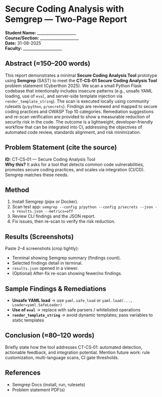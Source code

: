 # Secure Coding Analysis with Semgrep — Two-Page Report

**Student Name:** ____________________  
**Course/Section:** ____________________  
**Date:** 31-08-2025  
**Faculty:** ____________________  

## Abstract (≈150–200 words)

This report demonstrates a minimal **Secure Coding Analysis Tool** prototype using **Semgrep** (SAST) to meet the **CT-CS‑01 Secure Coding Analysis Tool** problem statement (Cyberthon 2025). We scan a small Python Flask codebase that intentionally includes insecure patterns (e.g., unsafe YAML loading, use of `eval`, and server-side template injection via `render_template_string`). The scan is executed locally using community rulesets (`p/python`, `p/secrets`). Findings are reviewed and mapped to secure coding practices and OWASP Top 10 categories. Remediation suggestions and re-scan verification are provided to show a measurable reduction of security risk in the code. The outcome is a lightweight, developer-friendly workflow that can be integrated into CI, addressing the objectives of automated code review, standards alignment, and risk minimization.

## Problem Statement (cite the source)
**ID:** CT-CS‑01 — Secure Coding Analysis Tool  
**Why this?** It asks for a tool that detects common code vulnerabilities, promotes secure coding practices, and scales via integration (CI/CD). Semgrep matches these needs.

## Method
1. Install Semgrep (pipx or Docker).  
2. Scan test app: `semgrep --config p/python --config p/secrets --json -o results.json --metrics=off`  
3. Review CLI findings and the JSON report.  
4. Fix issues, then re-scan to verify the risk reduction.

## Results (Screenshots)
Paste 2–4 screenshots (crop tightly):
- Terminal showing Semgrep summary (findings count).
- Selected findings detail in terminal.
- `results.json` opened in a viewer.
- (Optional) After-fix re-scan showing fewer/no findings.

## Sample Findings & Remediations
- **Unsafe YAML load** → use `yaml.safe_load` or `yaml.load(..., Loader=yaml.SafeLoader)`  
- **Use of `eval`** → replace with safe parsers / whitelisted operations  
- **`render_template_string`** → avoid dynamic templates; pass variables to static templates

## Conclusion (≈80–120 words)
Briefly state how the tool addresses CT-CS‑01: automated detection, actionable feedback, and integration potential. Mention future work: rule customization, multi-language scans, CI gate thresholds.

## References
- Semgrep Docs (install, run, rulesets)
- Problem statement PDF(s)
